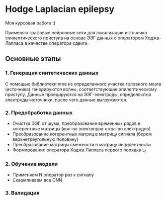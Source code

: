 # Hodge Laplacian epilepsy

Моя курсовая работа :)

Применяю графовые нейронные сети для локализации источника эпилептического приступа на основе ЭЭГ данных с оператором Ходжа-Лапласа в качестве оператора сдвига.

## Основные этапы

### 1. Генерация синтетических данных
С помощью библиотеки mne из определенного участка головного мозга (источника) генерируются волны, соответствующие эпилептическому приступу. Данные проецируются на ЭЭГ-электроды, определяются электроды-источники, после чего данные выгружаются.
### 2. Предобработка данных
- Очистка ЭЭГ от шума, преобразование временных рядов в когерентные матрицы (кол-во электродов x кол-во электродов)
- Преобразование когерентных матриц в матрицу сигнала (берем верхнетреугольную половину)
- Преобразование матрицы смежности в матрицу инцидентности
- Формирование оператора Ходжа Лапласа первого порядка $\mathrm{L}_1$
### 2. Обучение модели
- Применяем N оператор раз к сигналу
- Скармливаем все CNN
### 3. Валидация

